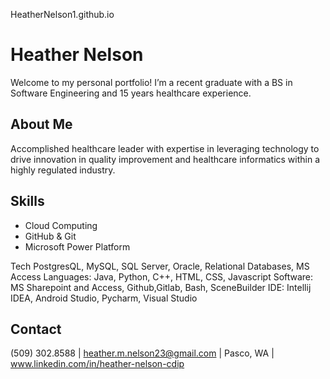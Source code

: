 HeatherNelson1.github.io

# Heather Nelson
Welcome to my personal portfolio! I’m a recent graduate with a BS in Software Engineering and 15 years healthcare experience.

## About Me
Accomplished healthcare leader with expertise in leveraging technology to drive innovation in quality improvement and healthcare informatics within a highly regulated industry.

## Skills
- Cloud Computing
- GitHub & Git
- Microsoft Power Platform

Tech
PostgresQL, MySQL, SQL Server, Oracle, Relational Databases, MS Access 
Languages:	Java, Python, C++, HTML, CSS,  Javascript
Software:	MS Sharepoint and Access, Github,Gitlab, Bash, SceneBuilder
IDE:		Intellij IDEA, Android Studio, Pycharm, Visual Studio


## Contact
(509) 302.8588 | heather.m.nelson23@gmail.com | Pasco, WA | www.linkedin.com/in/heather-nelson-cdip
